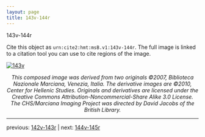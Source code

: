 ```yaml
---
layout: page
title: 143v-144r
---
```


143v-144r

Cite this object as `urn:cite2:hmt:msB.v1:143v-144r`. The full image is linked to a citation tool you can use to cite regions of the image.

[![143v](http://www.homermultitext.org/iipsrv?IIIF=/project/homer/pyramidal/deepzoom/hmt/vbbifolio/v1/vb_143v_144r.tif/full/800,/0/default.jpg)](http://www.homermultitext.org/ict2/?urn=urn:cite2:hmt:vbbifolio.v1:vb_143v_144r) 

<p style="text-align: center; font-style: italic;">This composed image was derived from two originals ©2007, Biblioteca Nazionale Marciana, Venezia, Italia. The derivative images are ©2010, Center for Hellenic Studies. Originals and derivatives are licensed under the Creative Commons Attribution-Noncommercial-Share Alike 3.0 License. The CHS/Marciana Imaging Project was directed by David Jacobs of the British Library.</p>

---

previous: [142v-143r](../142v-143r/) | next: [144v-145r](../144v-145r/)
